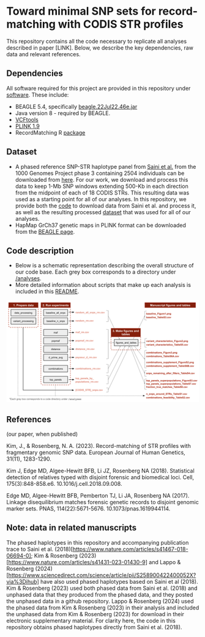 # Toward minimal SNP sets for record-matching with CODIS STR profiles


This repository contains all the code necessary to replicate all analyses described in paper [LINK]. Below, we describe the key dependencies, raw data and relevant references.

## Dependencies
All software required for this project are provided in this repository under [software](https://github.com/tamigj/codis_panel/tree/main/software). These include:
- BEAGLE 5.4, specifically [beagle.22Jul22.46e.jar](https://faculty.washington.edu/browning/beagle/)
- Java version 8 - required by BEAGLE. 
- [VCFtools](https://vcftools.github.io/)
- [PLINK 1.9](https://www.cog-genomics.org/plink/)
- RecordMatching R [package](https://github.com/jk2236/RecordMatching)

## Dataset

- A phased reference SNP-STR haplotype panel from [Saini et al.](https://www.nature.com/articles/s41467-018-06694-0) from the 1000 Genomes Project phase 3 containing 2504 individuals can be downloaded from [here](https://gymreklab.com/2018/03/05/snpstr_imputation.html). For our work, we download and process this data to keep 1-Mb SNP windows extending 500-Kb in each direction from the midpoint of each of 18 CODIS STRs. This resulting data was used as a starting point for all of our analyses. In this repository, we provide both the [code](https://github.com/tamigj/codis_panel/blob/main/analyses/data_processing/0_process_saini_files.sh) to download data from Saini et al. and process it, as well as the resulting processed [dataset](https://github.com/tamigj/codis_panel/tree/main/data/raw) that was used for all of our analyses. 
- HapMap GrCh37 genetic maps in PLINK format can be downloaded from the [BEAGLE page](https://example.com/beagle-page).

## Code description

- Below is a schematic representation describing the overall structure of our code base. Each grey box corresponds to a directory under [/analyses](https://github.com/tamigj/codis_panel/tree/main/analyses).
- More detailed information about scripts that make up each analysis is included in this [README](https://github.com/tamigj/codis_panel/blob/main/README_CODE_DESCRIPTION).

![CODIS Codebase Schematic](analyses/CODIS_codebase_schematic.png)

## References

(our paper, when published)

Kim, J., & Rosenberg, N. A. (2023). Record-matching of STR profiles with fragmentary genomic SNP data. European Journal of Human Genetics, 31(11), 1283-1290.

Kim J, Edge MD, Algee-Hewitt BFB, Li JZ, Rosenberg NA (2018). Statistical detection of relatives typed with disjoint forensic and biomedical loci. Cell, 175(3):848-858.e6. 10.1016/j.cell.2018.09.008.

Edge MD, Algee-Hewitt BFB, Pemberton TJ, Li JA, Rosenberg NA (2017). Linkage disequilibrium matches forensic genetic records to disjoint genomic marker sets. PNAS, 114(22):5671-5676. 10.1073/pnas.1619944114.

## Note: data in related manuscripts

The phased haplotypes in this repository and accompanying publication trace to Saini et al. (2018)[https://www.nature.com/articles/s41467-018-06694-0]; Kim & Rosenberg (2023)[https://www.nature.com/articles/s41431-023-01430-9] and Lappo & Rosenberg (2024)[https://www.sciencedirect.com/science/article/pii/S258900422400052X?via%3Dihub] have also used phased haplotypes based on Saini et al (2018). Kim & Rosenberg (2023) used both phased data from Saini et al. (2018) and unphased data that they produced from the phased data, and they posted the unphased data in a github repository. Lappo & Rosenberg (2024) used the phased data from Kim & Rosenberg (2023) in their analysis and included the unphased data from Kim & Rosenberg (2023) for download in their electronic supplementary material. For clarity here, the code in this repository obtains phased haplotypes directly from Saini et al. (2018).








